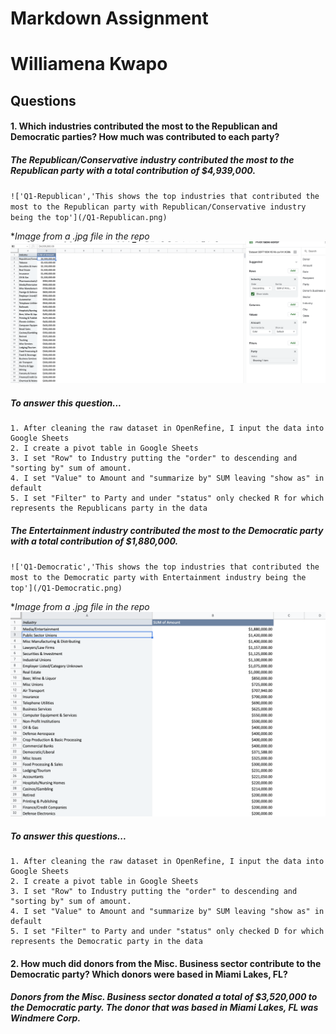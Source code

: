 # Markdown Assignment
# Williamena Kwapo
## Questions
#### 1. Which industries contributed the most to the Republican and Democratic parties? How much was contributed to each party?
##### *The Republican/Conservative industry contributed the most to the Republican party with a total contribution of $4,939,000.*
`!['Q1-Republican','This shows the top industries that contributed the most to the Republican party with Republican/Conservative industry being the top'](/Q1-Republican.png)`

**Image from a .jpg file in the repo*
!['Q1-Republican'](/Q1-Republican.png)
##### To answer this question...
    1. After cleaning the raw dataset in OpenRefine, I input the data into Google Sheets
    2. I create a pivot table in Google Sheets
    3. I set "Row" to Industry putting the "order" to descending and "sorting by" sum of amount.
    4. I set "Value" to Amount and "summarize by" SUM leaving "show as" in default
    5. I set "Filter" to Party and under "status" only checked R for which represents the Republicans party in the data
##### *The Entertainment industry contributed the most to the Democratic party with a total contribution of $1,880,000.*
`!['Q1-Democratic','This shows the top industries that contributed the most to the Democratic party with Entertainment industry being the top'](/Q1-Democratic.png)`

**Image from a .jpg file in the repo*
!['Q1-Democratic'](/Q1-Democratic.png)
##### To answer this questions...
    1. After cleaning the raw dataset in OpenRefine, I input the data into Google Sheets
    2. I create a pivot table in Google Sheets
    3. I set "Row" to Industry putting the "order" to descending and "sorting by" sum of amount.
    4. I set "Value" to Amount and "summarize by" SUM leaving "show as" in default
    5. I set "Filter" to Party and under "status" only checked D for which represents the Democratic party in the data
#### 2. How much did donors from the Misc. Business sector contribute to the Democratic party? Which donors were based in Miami Lakes, FL?
##### *Donors from the Misc. Business sector donated a total of $3,520,000 to the Democratic party. The donor that was based in Miami Lakes, FL was Windmere Corp.*
